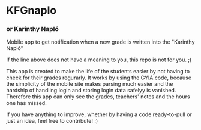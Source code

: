 # KFGnaplo
### or Karinthy Napló
Mobile app to get notification when a new grade is written into the "Karinthy Napló"

If the line above does not have a meaning to you, this repo is not for you. ;)

This app is created to make the life of the students easier by not having to check for their grades regurarly.
It works by using the GYIA code, because the simplicity of the mobile site makes parsing much easier and
the hardship of handling login and storing login data safelyy is vanished. Therefore this app can only see
the grades, teachers' notes and the hours one has missed.

If you have anything to improve, whether by having a code ready-to-pull or just an idea, feel free to contribute! :)
